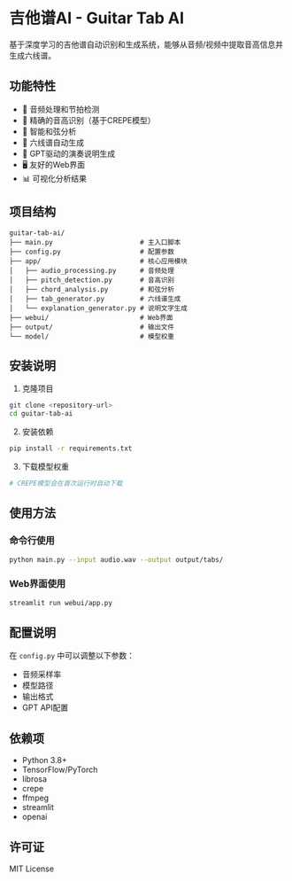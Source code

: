 # 吉他谱AI - Guitar Tab AI

基于深度学习的吉他谱自动识别和生成系统，能够从音频/视频中提取音高信息并生成六线谱。

## 功能特性

- 🎵 音频处理和节拍检测
- 🎸 精确的音高识别（基于CREPE模型）
- 🎼 智能和弦分析
- 📝 六线谱自动生成
- 🤖 GPT驱动的演奏说明生成
- 🖥️ 友好的Web界面
- 📊 可视化分析结果

## 项目结构

```
guitar-tab-ai/
├── main.py                      # 主入口脚本
├── config.py                    # 配置参数
├── app/                         # 核心应用模块
│   ├── audio_processing.py      # 音频处理
│   ├── pitch_detection.py       # 音高识别
│   ├── chord_analysis.py        # 和弦分析
│   ├── tab_generator.py         # 六线谱生成
│   └── explanation_generator.py # 说明文字生成
├── webui/                       # Web界面
├── output/                      # 输出文件
└── model/                       # 模型权重
```

## 安装说明

1. 克隆项目
```bash
git clone <repository-url>
cd guitar-tab-ai
```

2. 安装依赖
```bash
pip install -r requirements.txt
```

3. 下载模型权重
```bash
# CREPE模型会在首次运行时自动下载
```

## 使用方法

### 命令行使用
```bash
python main.py --input audio.wav --output output/tabs/
```

### Web界面使用
```bash
streamlit run webui/app.py
```

## 配置说明

在 `config.py` 中可以调整以下参数：
- 音频采样率
- 模型路径
- 输出格式
- GPT API配置

## 依赖项

- Python 3.8+
- TensorFlow/PyTorch
- librosa
- crepe
- ffmpeg
- streamlit
- openai

## 许可证

MIT License 